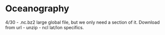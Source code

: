 # Oceanography
4/30 - .nc.bz2 large global file, but we only need a section of it. Download from url - unzip - ncl lat/lon specifics.
